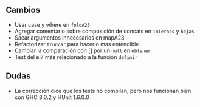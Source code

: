 Cambios
-------

* Usar case y where en `foldA23`
* Agregar comentario sobre composición de concats en `internos` y `hojas`
* Sacar argumentos innecesarios en mapA23
* Refactorizar `truncar` para hacerlo mas entendible
* Cambiar la comparación con [] por un `null` en `obtener`
* Test del ej7 más relacionado a la función `definir`

Dudas
-----

* La corrección dice que los tests no compilan,
    pero nos funcionan bien con GHC 8.0.2 y HUnit 1.6.0.0
